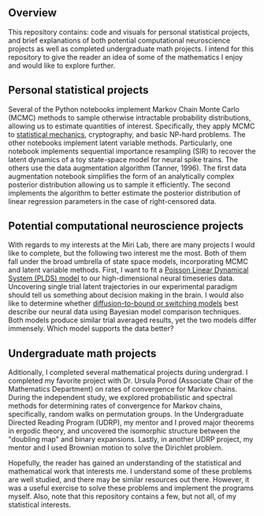 ## Overview

This repository contains: code and visuals for personal statistical projects, and brief explanations of both potential computational neuroscience projects as well as completed undergraduate math projects. I intend for this repository to give the reader an idea of some of the mathematics I enjoy and would like to explore further. 

## Personal statistical projects

Several of the Python notebooks implement Markov Chain Monte Carlo (MCMC) methods to sample otherwise intractable probability distributions, allowing us to estimate quantities of interest. Specifically, they apply MCMC to [statistical mechanics](ising_model_mcmc/README.md), cryptography, and basic NP-hard problems. The other notebooks implement latent variable methods. Particularly, one notebook implements sequential importance resampling (SIR) to recover the latent dynamics of a toy state-space model for neural spike trains. The others use the data augmentation algorithm (Tanner, 1996). The first data augmentation notebook simplifies the form of an analytically complex posterior distribution allowing us to sample it efficiently. The second implements the algorithm to better estimate the posterior distribution of linear regression parameters in the case of right-censored data. 

## Potential computational neuroscience projects

With regards to my interests at the Miri Lab, there are many projects I would like to complete, but the following two interest me the most. Both of them fall under the broad umbrella of state space models, incorporating MCMC and latent variable methods. First, I want to fit a [Poisson Linear Dynamical System (PLDS) model](https://papers.nips.cc/paper_files/paper/2011/file/7143d7fbadfa4693b9eec507d9d37443-Paper.pdf) to our high-dimensional neural timeseries data. Uncovering single trial latent trajectories in our experimental paradigm should tell us something about decision making in the brain. I would also like to determine whether [diffusion-to-bound or switching models](https://www.cambridge.org/core/books/abs/advanced-state-space-methods-for-neural-and-clinical-data/estimating-state-and-parameters-in-state-space-models-of-spike-trains/FAB8634C2790F3461E3E86BB632EAE6F) best describe our neural data using Bayesian model comparison techniques. Both models produce similar trial averaged results, yet the two models differ immensely. Which model supports the data better?

## Undergraduate math projects

Aditionally, I completed several mathematical projects during undergrad. I completed my favorite project with Dr. Ursula Porod (Associate Chair of the Mathematics Department) on rates of convergence for Markov chains. During the independent study, we explored probabilistic and spectral methods for determining rates of convergence for Markov chains, specifically, random walks on permutation groups. In the Undergraduate Directed Reading Program (UDRP), my mentor and I proved major theorems in ergodic theory, and uncovered the isomorphic structure between the "doubling map" and binary expansions. Lastly, in another UDRP project, my mentor and I used Brownian motion to solve the Dirichlet problem.

Hopefully, the reader has gained an understanding of the statistical and mathematical work that interests me. I understand some of these problems are well studied, and there may be similar resources out there. However, it was a useful exercise to solve these problems and implement the programs myself. Also, note that this repository contains a few, but not all, of my statistical interests. 